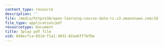 ```yaml
---
content_type: resource
description: ''
file: /media/https%3A/open-learning-course-data-rc.s3.amazonaws.com/18-01-single-variable-calculus-fall-2006/8d4ecfca651df1a1303282aa6ff7bfbe_Pd2xP5zDsRw.pdf
file_type: application/pdf
resourcetype: Document
title: 3play pdf file
uid: 8d4ecfca-651d-f1a1-3032-82aa6ff7bfbe
---
```

